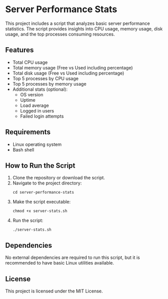 # Server Performance Stats

This project includes a script that analyzes basic server performance statistics. The script provides insights into CPU usage, memory usage, disk usage, and the top processes consuming resources.

## Features

- Total CPU usage
- Total memory usage (Free vs Used including percentage)
- Total disk usage (Free vs Used including percentage)
- Top 5 processes by CPU usage
- Top 5 processes by memory usage
- Additional stats (optional):
  - OS version
  - Uptime
  - Load average
  - Logged in users
  - Failed login attempts

## Requirements

- Linux operating system
- Bash shell

## How to Run the Script

1. Clone the repository or download the script.
2. Navigate to the project directory:
   ```
   cd server-performance-stats
   ```
3. Make the script executable:
   ```
   chmod +x server-stats.sh
   ```
4. Run the script:
   ```
   ./server-stats.sh
   ```

## Dependencies

No external dependencies are required to run this script, but it is recommended to have basic Linux utilities available.

## License

This project is licensed under the MIT License.